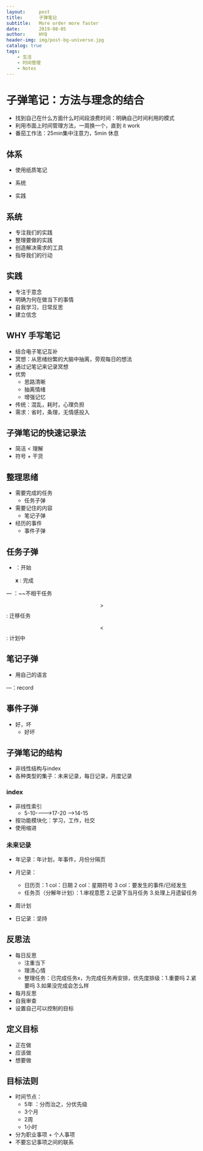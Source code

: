 ```yaml
---
layout:     post
title:      子弹笔记
subtitle:   More order more faster
date:       2019-08-05
author:     HYQ
header-img: img/post-bg-universe.jpg
catalog: true
tags:
    - 生活
    - 时间管理
    - Notes
---
```




# 子弹笔记：方法与理念的结合



- 找到自己在什么方面什么时间段浪费时间：明确自己时间利用的模式
- 利用市面上时间管理方法，一周换一个，直到 it work
- 番茄工作法：25min集中注意力，5min 休息



## 体系

- 使用纸质笔记

- 系统
- 实践



## 系统

- 专注我们的实践
- 整理要做的实践
- 创造解决需求的工具
- 指导我们的行动



## 实践

- 专注于意念
- 明确为何在做当下的事情
- 自我学习，日常反思
- 建立信念



## WHY 手写笔记

- 结合电子笔记互补
- 冥想：从思绪纷繁的大脑中抽离，旁观每日的想法
- 通过记笔记来记录冥想
- 优势
  - 思路清晰
  - 抽离情绪
  - 增强记忆
- 传统：混乱，耗时，心理负担
- 需求：省时，条理，无情感投入



## 子弹笔记的快速记录法

- 简洁 < 理解
- 符号 + 干货





## 整理思绪

- 需要完成的任务 
  - 任务子弹
- 需要记住的内容
  - 笔记子弹
- 经历的事件
  - 事件子弹



## 任务子弹

- ：开始

  **x**    :   完成

—   ：~~不相干任务

$$>$$    :   迁移任务

$$<$$    :    计划中



## 笔记子弹

- 用自己的语言

—：record

## 事件子弹

- 好，坏   
  - 好坏





## 子弹笔记的结构



- 非线性结构与index
- 各种类型的集子：未来记录，每日记录，月度记录



### index

- 非线性索引
  - 5-10---->17-20 ——>14-15
- 按功能模块化：学习，工作，社交
- 使用缩进





### 未来记录

- 年记录：年计划，年事件，月份分隔页



- 月记录：

  - 日历页：1 col：日期  2 col：星期符号  3 col：要发生的事件/已经发生
  - 任务页（分解年计划）：1.审视意愿  2.记录下当月任务  3.处理上月遗留任务

  

- 周计划



- 日记录：坚持



## 反思法

- 每日反思
  - 注重当下
  - 理清心情
  - 整理任务：已完成任务x，为完成任务再安排，优先度排级：1.重要吗  2.紧要吗  3.如果没完成会怎么样
- 每月反思
- 自我审查
- 设置自己可以控制的目标



## 定义目标



- 正在做
- 应该做
- 想要做



## 目标法则

- 时间节点：
  - 5年 ：分而治之，分优先级
  - 3个月 
  -  2周  
  - 1小时
- 分为职业事项 + 个人事项
- 不要忘记事项之间的联系